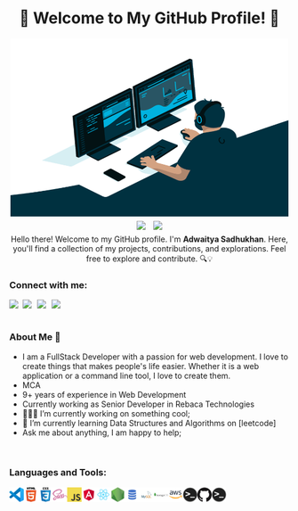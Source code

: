 
  # <div align="center">👋 Welcome to My GitHub Profile! 🚀</div>

<div align="center">
  <!-- <img src="./images/me.jpg" alt="Profile Banner"> -->
  <img  alt="GIF" src="./images/code.gif" width="500" height="320" />
</div>


<div align="center">
<img src="https://img.shields.io/github/followers/adwaitya?style=social" style="padding:5px">
<img src="https://img.shields.io/github/stars/adwaitya?style=social" style="padding:5px">
</div>

<div align="center">Hello there! Welcome to my GitHub profile. I'm <b>Adwaitya Sadhukhan</b>. Here, you'll find a collection of my projects, contributions, and explorations. Feel free to explore and contribute. 🔍💡</div>


  

### Connect with me:

  

<a  href="https://www.linkedin.com/in/adwaitya-sadhukhan-6a213988">

<img  align="left"  width="24px"  src="https://cdn.jsdelivr.net/npm/simple-icons@v3/icons/linkedin.svg"  />

</a>

<a  href="https://twitter.com/Adwaitya10">

<img  align="left"  width="26px"  src="https://cdn.jsdelivr.net/npm/simple-icons@v3/icons/twitter.svg"  />

</a>

<a  href="mailto:mailtomeadwaitya.118038@gmail.com">

<img  align="left"  width="26px"  src="https://cdn.jsdelivr.net/npm/simple-icons@v3/icons/gmail.svg"  />

</a>

<a  href="https://adwaityas10.medium.com/">
<img  align="left"  width="26px"  src="https://cdn.jsdelivr.net/npm/simple-icons@v3/icons/medium.svg"  />
</a>
<br/>
<br  />

### About Me 🚀
- I am a FullStack Developer with a passion for web development. I love to create things that makes people's life easier. Whether it is a web application or a command line tool, I love to create them.
- MCA
- 9+ years of experience in Web Development
- Currently working as Senior Developer in Rebaca Technologies
-   👨🏻‍💻 I’m currently working on something cool;
-   🚀  I’m currently learning Data Structures and Algorithms on  [leetcode]
-  Ask me about anything, I am happy to help;
<br/>

### Languages and Tools:
<img  align="left"  alt="Visual Studio Code"  width="26px"  src="https://raw.githubusercontent.com/github/explore/80688e429a7d4ef2fca1e82350fe8e3517d3494d/topics/visual-studio-code/visual-studio-code.png"  />

<img  align="left"  alt="HTML5"  width="26px"  src="https://raw.githubusercontent.com/github/explore/80688e429a7d4ef2fca1e82350fe8e3517d3494d/topics/html/html.png"  />

<img  align="left"  alt="CSS3"  width="26px"  src="https://raw.githubusercontent.com/github/explore/80688e429a7d4ef2fca1e82350fe8e3517d3494d/topics/css/css.png"  />

<img  align="left"  alt="Sass"  width="26px"  src="https://raw.githubusercontent.com/github/explore/80688e429a7d4ef2fca1e82350fe8e3517d3494d/topics/sass/sass.png"  />

<img  align="left"  alt="JavaScript"  width="26px"  src="https://raw.githubusercontent.com/github/explore/80688e429a7d4ef2fca1e82350fe8e3517d3494d/topics/javascript/javascript.png"  />

<img  align="left"  alt="angular"  width="26px"  src="https://raw.githubusercontent.com/github/explore/80688e429a7d4ef2fca1e82350fe8e3517d3494d/topics/angular/angular.png"  />

<img  align="left"  alt="React"  width="26px"  src="https://raw.githubusercontent.com/github/explore/80688e429a7d4ef2fca1e82350fe8e3517d3494d/topics/react/react.png"  />

<img  align="left"  alt="Node.js"  width="26px"  src="https://raw.githubusercontent.com/github/explore/80688e429a7d4ef2fca1e82350fe8e3517d3494d/topics/nodejs/nodejs.png"  />

<img  align="left"  alt="SQL"  width="26px"  src="https://raw.githubusercontent.com/github/explore/80688e429a7d4ef2fca1e82350fe8e3517d3494d/topics/sql/sql.png"  />

<img  align="left"  alt="MySQL"  width="26px"  src="https://raw.githubusercontent.com/github/explore/80688e429a7d4ef2fca1e82350fe8e3517d3494d/topics/mysql/mysql.png"  />

<img  align="left"  alt="MongoDB"  width="26px"  src="https://raw.githubusercontent.com/github/explore/80688e429a7d4ef2fca1e82350fe8e3517d3494d/topics/mongodb/mongodb.png"  />

<img  align="left"  alt="Git"  width="26px"  src="https://raw.githubusercontent.com/github/explore/fbceb94436312b6dacde68d122a5b9c7d11f9524/topics/aws/aws.png"  />

<img  align="left"  alt="aws"  width="26px"  src="https://raw.githubusercontent.com/github/explore/80688e429a7d4ef2fca1e82350fe8e3517d3494d/topics/terminal/terminal.png"  />

<img  align="left"  alt="GitHub"  width="26px"  src="https://raw.githubusercontent.com/github/explore/78df643247d429f6cc873026c0622819ad797942/topics/github/github.png"  />

<img  align="left"  alt="Terminal"  width="26px"  src="https://raw.githubusercontent.com/github/explore/80688e429a7d4ef2fca1e82350fe8e3517d3494d/topics/terminal/terminal.png"  />
<br  />
